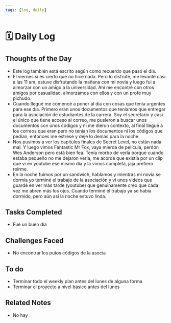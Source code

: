 ```yaml
---
tags: [log, daily]
---
```


# 🗓️ Daily Log 
## Thoughts of the Day
- Este log también está escrito según como recuerdo que pasó el día. 
- El viernes sí es cierto que no hice nada. Pero lo disfruté, me levanté casi a las 11 am, estuve disfrutando la mañana con mi novia y luego fui a almorzar con un amigo a la universidad. Ahí me encontré con otros amigos por casualidad, almorzamos con ellos y con un profe muy pichudo. 
- Cuando llegué me comencé a poner al día con cosas que tenía urgentes para ese día. Primero eran unos documentos que teníamos que entregar para la asociación de estudiantes de la carrera. Soy el secretario y casi el único que tiene acceso al correo, me pusieron a buscar unos documentos con unos códigos y ni me dieron contexto, al final llegué a los correos que eran pero no tenían los documentos ni los códigos que pedían, entonces me estresé y dejé lo demás para la noche.
- Nos pusimos a ver los capítulos finales de Secret Level, no están nada mal. Y luego vimos Fantastic Mr Fox, vaya mierda de película, perdón Wes Anderson pero está bien fea. Tenía morbo de verla porque cuando estaba pequeño no me dejaron verla, me acordé que existía por un clip que vi en youtube ese mismo día y la vimos completa, jaja prefiero reírme.
- En la noche fuimos por un sandwich, hablamos y mientras mi novia se dormía yo terminé el trabajo de la asociación y vi unos videos que guardé en ver más tarde (youtube) que genuinamente creo que cada vez me abren más los ojos. Cuando terminé el trabajo ya se había dormido, pero aún así la noche estuvo linda.

## Tasks Completed
- Fue un buen día

## Challenges Faced
- No encontrar los putos códigos de la asocia

## To do
- Terminar todo el weekly plan antes del lunes de alguna forma
- Terminar el proyecto a nivel básico antes del lunes

## Related Notes
- No hay